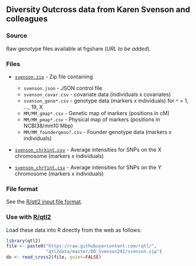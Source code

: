 ## Diversity Outcross data from Karen Svenson and colleagues

### Source

Raw genotype files available at figshare (*URL to be added*).


### Files

- [`svenson.zip`](do.zip) - Zip file containing
  - `svenson.json` - JSON control file
  - `svenson_covar.csv` - covariate data (individuals x covariates)
  - `svenson_geno*.csv` - genotype data (markers x individuals) for
    `*` = 1, ..., 19, X
  - `MM/MM_gmap*.csv` - Genetic map of markers (positions in cM)
  - `MM/MM_pmap*.csv` - Physical map of markers (positions in NCBI38/mm10 Mbp)
  - `MM/MM_foundergeno?.csv` - Founder genotype data (markers x individuals)

- [`svenson_chrXint.csv`](svenson_chrXint.csv) - Average intensities
  for SNPs on the X chromosome (markers x individuals)

- [`svenson_chrYint.csv`](svenson_chrYint.csv) - Average intensities
  for SNPs on the Y chromosome (markers x individuals)


### File format

See the [R/qtl2 input file format](https://kbroman.org/qtl2/assets/vignettes/input_files.html).



### Use with [R/qtl2](https://kbroman.org/qtl2)

Load these data into R directly from the web as follows:

```r
library(qtl2)
file <- paste0("https://raw.githubusercontent.com/rqtl/",
               "qtl2data/master/DO_Svenson291/svenson.zip")
do <- read_cross2(file, quiet=FALSE)
```
